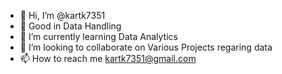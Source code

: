- 👋 Hi, I’m @kartk7351
- 👀 Good in  Data Handling 
- 🌱 I’m currently learning Data Analytics
- 💞️ I’m looking to collaborate on  Various Projects regaring data 
- 📫 How to reach me kartk7351@gmail.com

<!---
kartk7351/kartk7351 is a ✨ special ✨ repository because its `README.md` (this file) appears on your GitHub profile.
You can click the Preview link to take a look at your changes.
--->
